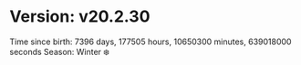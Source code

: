 # Version: v20.2.30
Time since birth: 7396 days, 177505 hours, 10650300 minutes, 639018000 seconds
Season: Winter ❄️

